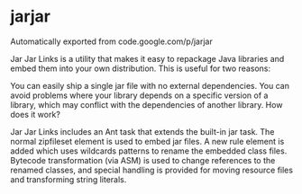 # jarjar
Automatically exported from code.google.com/p/jarjar

Jar Jar Links is a utility that makes it easy to repackage Java libraries and 
embed them into your own distribution. This is useful for two reasons:

You can easily ship a single jar file with no external dependencies.
You can avoid problems where your library depends on a specific version of a library, 
which may conflict with the dependencies of another library.
How does it work?

Jar Jar Links includes an Ant task that extends the built-in jar task. The normal zipfileset element 
is used to embed jar files. A new rule element is added which uses wildcards patterns to rename the embedded 
class files. Bytecode transformation (via ASM) is used to change references to the renamed classes, 
and special handling is provided for moving resource files and transforming string literals.


